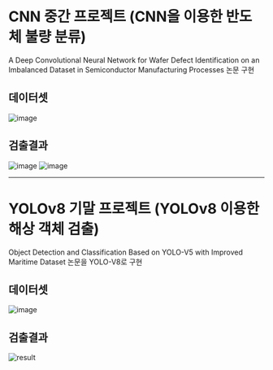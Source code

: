 # CNN 중간 프로젝트 (CNN을 이용한 반도체 불량 분류)
A Deep Convolutional Neural Network for Wafer Defect Identification on an Imbalanced Dataset in Semiconductor Manufacturing Processes 논문 구현

## 데이터셋
![image](https://github.com/hyam29/industrial-AI_Projects/assets/112690912/25222c7f-4272-4566-8c0c-f93bc723a108)


## 검출결과
![image](https://github.com/hyam29/industrial-AI_Projects/assets/112690912/78fe6d1c-4baa-4d17-8bf0-0f6790d02c6c)
![image](https://github.com/hyam29/industrial-AI_Projects/assets/112690912/18bd81e0-0768-4763-b657-c232a7ee3407)

---

# YOLOv8 기말 프로젝트 (YOLOv8 이용한 해상 객체 검출)
Object Detection and Classification Based on YOLO-V5 with Improved Maritime Dataset 논문을 YOLO-V8로 구현

## 데이터셋
![image](https://github.com/hyam29/Projects/assets/112690912/670ae9fb-b5df-44d6-82ab-dae923bbdfdd)

## 검출결과
![result](https://github.com/hyam29/Projects/assets/112690912/82d577ab-c29d-4e54-996f-77fb1cf052a6)

